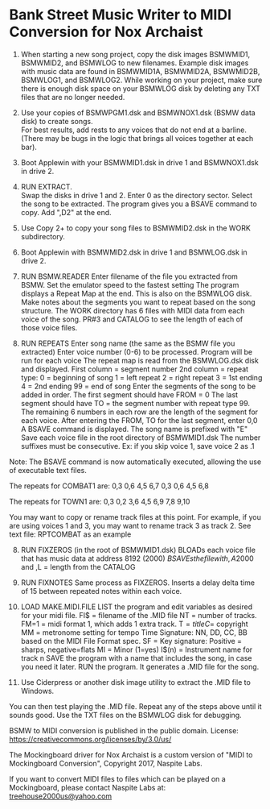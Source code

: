 # Bank Street Music Writer to MIDI Conversion for Nox Archaist

1. When starting a new song project, copy the disk images BSMWMID1, BSMWMID2, and BSMWLOG
   to new filenames.  Example disk images with music data are found in BSMWMID1A, 
   BSMWMID2A, BSMWMID2B, BSMWLOG1, and BSMWLOG2.  While working on your project, make
   sure there is enough disk space on your BSMWLOG disk by deleting any TXT files that
   are no longer needed.

2. Use your copies of BSMWPGM1.dsk and BSMWNOX1.dsk (BSMW data disk) to create songs.  
For best results, add rests to any voices that do not end at a barline.
(There may be bugs in the logic that brings all voices together at each bar).

3. Boot Applewin with your BSMWMID1.dsk in drive 1 and BSMWNOX1.dsk in drive 2.

4. RUN EXTRACT.  
	Swap the disks in drive 1 and 2.
	Enter 0 as the directory sector.
	Select the song to be extracted.
	The program gives you a BSAVE command to copy.  Add ",D2" at the end.

5. Use Copy 2+ to copy your song files to BSMWMID2.dsk in the WORK subdirectory.

6. Boot Applewin with BSMWMID2.dsk in drive 1 and BSMWLOG.dsk in drive 2.

7. RUN BSMW.READER
	Enter filename of the file you extracted from BSMW.
	Set the emulator speed to the fastest setting
	The program displays a Repeat Map at the end.  This is also on the BSMWLOG disk.
	Make notes about the segments you want to repeat based on the song structure.
	The WORK directory has 6 files with MIDI data from each voice of the song.
	PR#3 and CATALOG to see the length of each of those voice files.

10. RUN REPEATS
	Enter song name (the same as the BSMW file you extracted)
	Enter voice number (0-6) to be processed.  Program will be run for each voice
	The repeat map is read from the BSMWLOG.dsk disk and displayed.
	First column = segment number
	2nd column = repeat type: 
		0 = beginning of song
		1 = left repeat
		2 = right repeat
		3 = 1st ending
		4 = 2nd ending
		99 = end of song
	Enter the segments of the song to be added in order.
	The first segment should have FROM = 0
	The last segment should have TO = the segment number with repeat type 99.
	The remaining 6 numbers in each row are the length of the segment for each voice.
	After entering the FROM, TO for the last segment, enter 0,0
	A BSAVE command is displayed.  The song name is prefixed with "E"
	Save each voice file in the root directory of BSMWMID1.dsk
	The number suffixes must be consecutive.  Ex: if you skip voice 1, save voice 2 as .1

Note: The BSAVE command is now automatically executed, allowing the use of executable text files.

The repeats for COMBAT1 are:
0,3  0,6  4,5  6,7  0,3  0,6  4,5  6,8 

The repeats for TOWN1 are:
0,3  0,2  3,6  4,5  6,9  7,8  9,10

You may want to copy or rename track files at this point.
For example, if you are using voices 1 and 3, you may want to rename track 3 as track 2.
See text file: RPTCOMBAT as an example


8. RUN FIXZEROS (in the root of BSMWMID1.dsk)
	BLOADs each voice file that has music data at address 8192 ($2000)\
	BSAVEs the file with ,A$2000 and ,L = length from the CATALOG

9. RUN FIXNOTES
	Same process as FIXZEROS.
	Inserts a delay delta time of 15 between repeated notes within each voice.


11. LOAD MAKE.MIDI.FILE
	LIST the program and edit variables as desired for your midi file.
	FI$ = filename of the .MID file
	NT = number of tracks.  FM=1 = midi format 1, which adds 1 extra track.
	T$= title
	C$= copyright
	MM = metronome setting for tempo
	Time Signature: NN, DD, CC, BB based on the MIDI File Format spec.
	SF = Key signature: Positive = sharps, negative=flats
	MI = Minor (1=yes)
	I$(n) = Instrument name for track n
	SAVE the program with a name that includes the song, in case you need it later.
	RUN the program.  It generates a .MID file for the song.

12. Use Ciderpress or another disk image utility to extract the .MID file to Windows.

You can then test playing the .MID file.  Repeat any of the steps above until it sounds good.
Use the TXT files on the BSMWLOG disk for debugging.

BSMW to MIDI conversion is published in the public domain.
License: https://creativecommons.org/licenses/by/3.0/us/

The Mockingboard driver for Nox Archaist is a custom version of 
"MIDI to Mockingboard Conversion", Copyright 2017, Naspite Labs.

If you want to convert MIDI files to files which can be played on a Mockingboard, please
contact Naspite Labs at: treehouse2000us@yahoo.com
